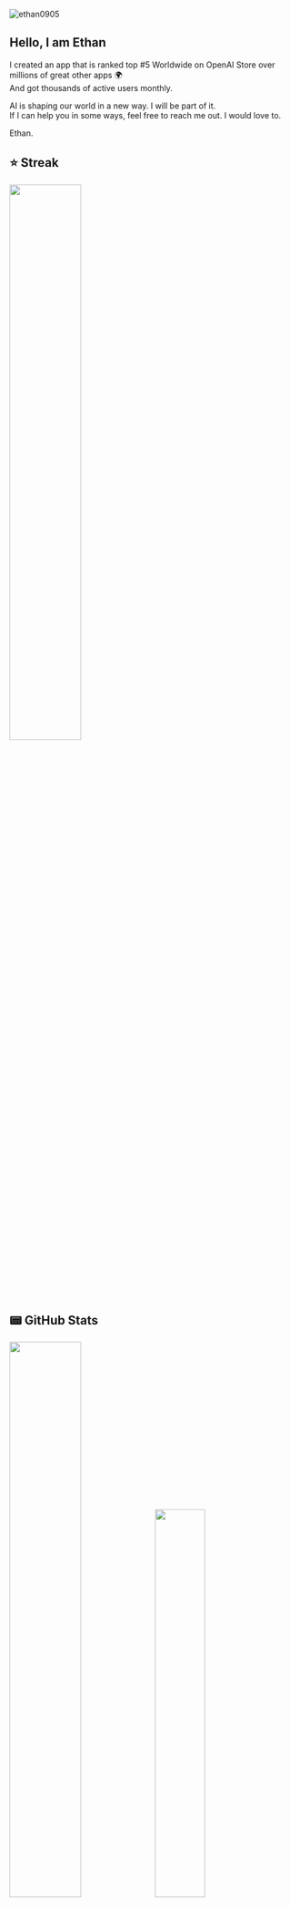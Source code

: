 <img src="https://komarev.com/ghpvc/?username=ethan0905&label=Profile%20views&color=0e75b6&style=flat" alt="ethan0905" /> </p>
## Hello, I am Ethan

I created an app that is ranked top #5 Worldwide on OpenAI Store over millions of great other apps 🌍</br>
And got thousands of active users monthly. 

AI is shaping our world in a new way. I will be part of it. </br>
If I can help you in some ways, feel free to reach me out. I would love to. 

Ethan.


## ⭐ Streak

<a href="https://git.io/streak-stats">
	<img width="50%" src="http://github-readme-streak-stats.herokuapp.com?user=ethan0905&theme=highcontrast&date_format=j%20M%5B%20Y%5D">
</a>

## 📟 GitHub Stats  
<img width="50%" src="https://github-readme-stats.vercel.app/api?username=ethan0905&show_icons=true&theme=dark" />
<a href="https://github.com/anuraghazra/github-readme-stats">
	<img width="41.8%" src="https://github-readme-stats.vercel.app/api/top-langs/?username=ethan0905&layout=compact&theme=dark" />
</a>

![](https://hit.yhype.me/github/profile?user_id=77629339)
